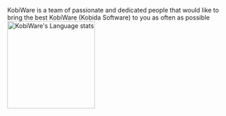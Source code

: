 KobiWare is a team of passionate and dedicated people that would like to bring the best KobiWare (Kobida Software) to you as often as possible  
<img height=200 src="https://github-readme-stats-git-masterorgs-github-readme-stats-team.vercel.app/api/top-langs/?username=PyroAlt24&include_orgs=true&layout=compact&theme=transparent&langs_count=10&hide_border=1&hide=jupyter%20notebook#gh-light-mode-only" alt="KobiWare's Language stats" />
